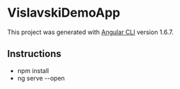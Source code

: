 # VislavskiDemoApp

This project was generated with [Angular CLI](https://github.com/angular/angular-cli) version 1.6.7.

## Instructions
<ul>
    <li>npm install</li>
    <li>ng serve --open</li>
</ul>